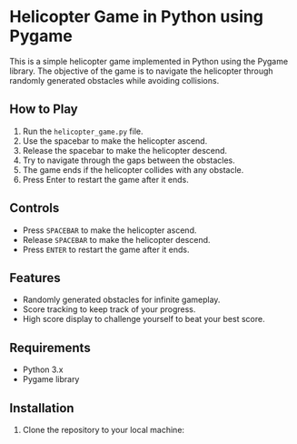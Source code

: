 # Helicopter Game in Python using Pygame

This is a simple helicopter game implemented in Python using the Pygame library. The objective of the game is to navigate the helicopter through randomly generated obstacles while avoiding collisions.

## How to Play

1. Run the `helicopter_game.py` file.
2. Use the spacebar to make the helicopter ascend.
3. Release the spacebar to make the helicopter descend.
4. Try to navigate through the gaps between the obstacles.
5. The game ends if the helicopter collides with any obstacle.
6. Press Enter to restart the game after it ends.

## Controls

- Press `SPACEBAR` to make the helicopter ascend.
- Release `SPACEBAR` to make the helicopter descend.
- Press `ENTER` to restart the game after it ends.

## Features

- Randomly generated obstacles for infinite gameplay.
- Score tracking to keep track of your progress.
- High score display to challenge yourself to beat your best score.

## Requirements

- Python 3.x
- Pygame library

## Installation

1. Clone the repository to your local machine:


